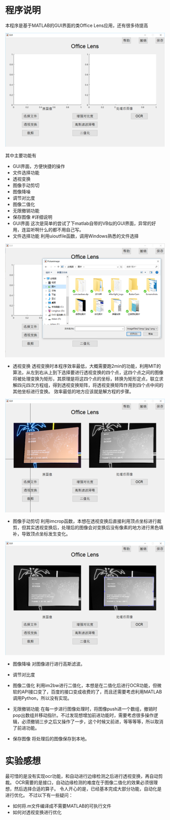 # 程序说明

本程序是基于MATLAB的GUI界面的类Office Lens应用，还有很多待提高

![](Image/1.png)

其中主要功能有
- GUI界面，方便快捷的操作
- 文件选择功能
- 透视变换
- 图像手动剪切
- 图像降噪
- 调节对比度
- 图像二值化
- 无限撤销功能
- 保存图像
#详细说明
- GUI界面
这次是简单的尝试了下matlab自带的VB似的GUI界面，异常的好用，连监听啊什么的都不用自己写。
- 文件选择功能
利用uioutfile函数，调用Windows熟悉的文件选择

 ![](Image/2.png)

- 透视变换
透视变换时本程序效率最低，大概需要跑2min的功能，利用MIT的算法，从左到右从上到下选择要进行透视变换的四个点，这四个点之间的图像将被处理变换为矩形，其原理是将这四个点的坐标，转换为矩形定点，联立求解四元四次方程组，得到透视变换矩阵，将透视变换矩阵作用到四个点中间的其他坐标进行变换。
效率最低的地方应该就是解方程的步骤。
 
 ![](Image/3.png)

- 图像手动剪切
利用imcrop函数，本想在透视变换后直接利用顶点坐标进行裁剪，但其实透视变换后，处理后的图像会对变换后没有像素的地方进行黑色填补，导致顶点坐标发生变化。
 
 ![](Image/4.png)

- 图像降噪
对图像进行进行高斯滤波。
- 调节对比度

- 图像二值化
利用im2bw进行二值化，本想是在二值化后进行OCR功能，但微软的API接口变了，百度的接口变成收费的了，而且还需要考虑利用MATLAB调用Python，所以没有实现。
- 无限撤销功能
在每一步进行图像处理时，将图像push进一个数组，撤销时pop出数组并移动指针。不过发现想增加前进功能时，需要考虑很多操作逻辑，必须撤销三步之后又操作了一步，这个时候又前进，等等等等，所以取消了前进功能。
- 保存图像
将处理后的图像保存到本地。

# 实验感想

最可惜的是没有实现ocr功能，和自动进行边缘检测之后进行透视变换，再自动剪裁。
OCR需要的是接口，自动边缘检测的难度在于图像二值化的效果必须很理想，然后选择合适的算子。
令人开心的是，已经基本完成大部分功能，自动化是进行优化。
不过以下有一些疑问：
- 如何将.m文件编译成不需要MATLAB的可执行文件
- 如何对透视变换进行优化
